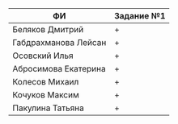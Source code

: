 | ФИ                        | Задание №1 |
| --------------------------|------------|
| Беляков Дмитрий           |+           |
| Габдрахманова Лейсан      |+           |
| Осовский Илья	            |+           |
| Абросимова Екатерина      |+           |
| Колесов Михаил            |+           |
| Кочуков Максим            |+           |
| Пакулина Татьяна          |+           |
